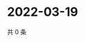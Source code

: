 # 2022-03-19

共 0 条

<!-- BEGIN WEIBO -->
<!-- 最后更新时间 Sat Mar 19 2022 21:16:25 GMT+0800 (China Standard Time) -->

<!-- END WEIBO -->
